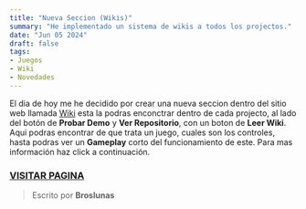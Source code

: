 ```yaml
---
title: "Nueva Seccion (Wikis)"
summary: "He implementado un sistema de wikis a todos los projectos."
date: "Jun 05 2024"
draft: false
tags:
- Juegos
- Wiki
- Novedades
---
```

El dia de hoy me he decidido por crear una nueva seccion dentro del sitio web llamada [Wiki](/wiki) esta la podras enconctrar dentro de cada projecto, al lado del botón de **Probar Demo** y **Ver Repositorio**, con un boton de **Leer Wiki**.
Aqui podras encontrar de que trata un juego, cuales son los controles, hasta podras ver un **Gameplay** corto del funcionamiento de este. Para mas información haz click a continuación.

### [VISITAR PAGINA](/wiki)

> Escrito por **Broslunas**